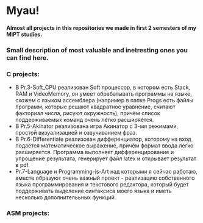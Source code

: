 # Myau!

#### Almost all projects in this repositories we made in first 2 semesters of my MIPT studies.

### Small description of most valuable and inetresting ones you can find here.
 
 ### C projects:
  - В Pr.3-Soft_CPU реализован Soft процессор, в котором есть Stack, RAM и VideoMemory, он умеет обрабатывать программы на языке, схожем с языком ассемблера (например в папке Progs 
    есть файлы программ, которые решают квадратное уравнение, считают факториал числа, рисуют окружность), причём список поддерживаемых команд очень легко расширяется.
  - В Pr.5-Akinator реализована игра Акинатор с 3-мя режимами, простой визуализацией и озвучиванием фраз. 
  - В Pr.6-Differentiate реализован дифференциатор, которому на вход подаётся математическое выражение, причём формат ввода легко расширяется. Программа выполняет дифференцирование
    и упрощение результата, генерирует файл latex и открывает результат в pdf. 
  - Pr.7-Language и Programming-is-Art над которыми я сейчас работаю, вместе образуют очень важный проект - реализацию собственного языка программирования и текстового редактора,
    который будет поддерживать выделение синтаксиса моего языка и иметь несколько дополнителььных функций.

  
  ### ASM projects:
